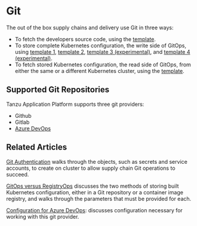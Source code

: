 # Git

The out of the box supply chains and delivery use Git in three ways:

- To fetch the developers source code, using the [template](ootb-template-reference.hbs.md#source-template).
- To store complete Kubernetes configuration, the write side of GitOps, using 
  [template 1](ootb-template-reference.hbs.md#config-writer-template), [template 2](ootb-template-reference.hbs.md#config-writer-and-pull-requester-template), [template 3 (experimental)](ootb-template-reference.hbs.md#package-config-writer-template-experimental), and [template 4 (experimental)](ootb-template-reference.hbs.md#package-config-writer-and-pull-requester-template-experimental).
- To fetch stored Kubernetes configuration, the read side of GitOps,
  from either the same or a different Kubernetes cluster, using the
  [template](ootb-template-reference.hbs.md#delivery-source-template).

## Supported Git Repositories

Tanzu Application Platform supports three git providers:

- Github
- Gitlab
- [Azure DevOps](azure.hbs.md)

## Related Articles

[Git Authentication](git-auth.hbs.md) walks through the objects, such as secrets and service accounts,
to create on cluster to allow supply chain Git operations to succeed.

[GitOps versus RegistryOps](gitops-vs-regops.hbs.md) discusses the two methods
of storing built Kubernetes configuration, either in a Git repository or a
container image registry, and walks through the parameters that must be provided
for each.

[Configuration for Azure DevOps](azure.hbs.md): discusses configuration necessary for working with this git
provider.
